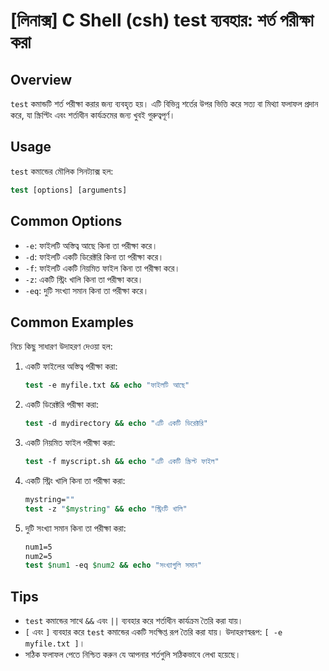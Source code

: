 # [লিনাক্স] C Shell (csh) test ব্যবহার: শর্ত পরীক্ষা করা

## Overview
`test` কমান্ডটি শর্ত পরীক্ষা করার জন্য ব্যবহৃত হয়। এটি বিভিন্ন শর্তের উপর ভিত্তি করে সত্য বা মিথ্যা ফলাফল প্রদান করে, যা স্ক্রিপ্টিং এবং শর্তাধীন কার্যক্রমের জন্য খুবই গুরুত্বপূর্ণ।

## Usage
`test` কমান্ডের মৌলিক সিনট্যাক্স হল:

```csh
test [options] [arguments]
```

## Common Options
- `-e`: ফাইলটি অস্তিত্ব আছে কিনা তা পরীক্ষা করে।
- `-d`: ফাইলটি একটি ডিরেক্টরি কিনা তা পরীক্ষা করে।
- `-f`: ফাইলটি একটি নিয়মিত ফাইল কিনা তা পরীক্ষা করে।
- `-z`: একটি স্ট্রিং খালি কিনা তা পরীক্ষা করে।
- `-eq`: দুটি সংখ্যা সমান কিনা তা পরীক্ষা করে।

## Common Examples
নিচে কিছু সাধারণ উদাহরণ দেওয়া হল:

1. একটি ফাইলের অস্তিত্ব পরীক্ষা করা:
   ```csh
   test -e myfile.txt && echo "ফাইলটি আছে"
   ```

2. একটি ডিরেক্টরি পরীক্ষা করা:
   ```csh
   test -d mydirectory && echo "এটি একটি ডিরেক্টরি"
   ```

3. একটি নিয়মিত ফাইল পরীক্ষা করা:
   ```csh
   test -f myscript.sh && echo "এটি একটি স্ক্রিপ্ট ফাইল"
   ```

4. একটি স্ট্রিং খালি কিনা তা পরীক্ষা করা:
   ```csh
   mystring=""
   test -z "$mystring" && echo "স্ট্রিংটি খালি"
   ```

5. দুটি সংখ্যা সমান কিনা তা পরীক্ষা করা:
   ```csh
   num1=5
   num2=5
   test $num1 -eq $num2 && echo "সংখ্যাগুলি সমান"
   ```

## Tips
- `test` কমান্ডের সাথে `&&` এবং `||` ব্যবহার করে শর্তাধীন কার্যক্রম তৈরি করা যায়।
- `[` এবং `]` ব্যবহার করে `test` কমান্ডের একটি সংক্ষিপ্ত রূপ তৈরি করা যায়। উদাহরণস্বরূপ: `[ -e myfile.txt ]`।
- সঠিক ফলাফল পেতে নিশ্চিত করুন যে আপনার শর্তগুলি সঠিকভাবে লেখা হয়েছে।